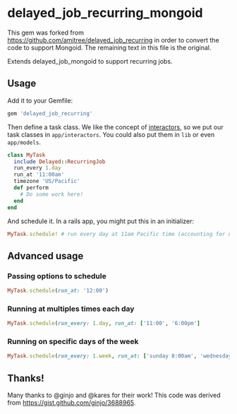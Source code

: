 # delayed\_job\_recurring\_mongoid

This gem was forked from https://github.com/amitree/delayed_job_recurring in order to convert the code to support Mongoid. The remaining text in this file is the original.

Extends delayed\_job\_mongoid to support recurring jobs.


## Usage

Add it to your Gemfile:

```ruby
gem 'delayed_job_recurring'
```

Then define a task class.  We like the concept of
[interactors](http://eng.joingrouper.com/blog/2014/03/03/rails-the-missing-parts-interactors),
so we put our task classes in `app/interactors`.  You could also put them in `lib` or even `app/models`.

```ruby
class MyTask
  include Delayed::RecurringJob
  run_every 1.day
  run_at '11:00am'
  timezone 'US/Pacific'
  def perform
    # Do some work here!
  end
end
```

And schedule it. In a rails app, you might put this in an initializer:

```ruby
MyTask.schedule! # run every day at 11am Pacific time (accounting for daylight savings)
```

## Advanced usage

### Passing options to schedule

```ruby
MyTask.schedule(run_at: '12:00')
```

### Running at multiples times each day

```ruby
MyTask.schedule(run_every: 1.day, run_at: ['11:00', '6:00pm']
```

### Running on specific days of the week

```ruby
MyTask.schedule(run_every: 1.week, run_at: ['sunday 8:00am', 'wednesday 8:00am'])
```

## Thanks!

Many thanks to @ginjo and @kares for their work!  This code was derived from https://gist.github.com/ginjo/3688965.
